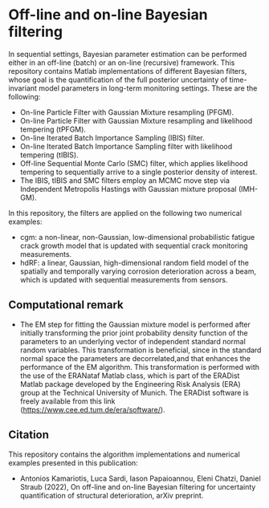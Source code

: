 # Off-line and on-line Bayesian filtering
In sequential settings, Bayesian parameter estimation can be performed either in an off-line (batch) or an on-line (recursive) framework. This repository contains Matlab implementations of different Bayesian filters, whose goal is the quantification of the full posterior uncertainty of time-invariant model parameters in long-term monitoring settings. These are the following:
- On-line Particle Filter with Gaussian Mixture resampling (PFGM).
- On-line Particle Filter with Gaussian Mixture resampling and likelihood tempering (tPFGM).
- On-line Iterated Batch Importance Sampling (IBIS) filter.
- On-line Iterated Batch Importance Sampling filter with likelihood tempering (tIBIS).
- Off-line Sequential Monte Carlo (SMC) filter, which applies likelihood tempering to sequentially arrive to a single posterior density of interest.
- The IBIS, tIBIS and SMC filters employ an MCMC move step via Independent Metropolis Hastings with Gaussian mixture proposal (IMH-GM).

In this repository, the filters are applied on the following two numerical examples:
- cgm: a non-linear, non-Gaussian, low-dimensional probabilistic fatigue crack growth model that is updated with sequential crack monitoring measurements. 
- hdRF: a linear, Gaussian, high-dimensional random field model of the spatially and temporally varying corrosion deterioration across a beam, which is updated with sequential measurements from sensors.

## Computational remark
- The  EM  step  for  fitting  the  Gaussian mixture model  is  performed  after  initially  transforming  the  prior  joint probability density function of the parameters to an underlying vector of independent standard normal random variables. This transformation is beneficial, since in the standard normal space the parameters are decorrelated,and that enhances the performance of the EM algorithm. This transformation is performed with the use of the ERANataf Matlab class, which is part of the ERADist Matlab package developed by the Engineering Risk Analysis (ERA) group at the Technical University of Munich. The ERADist software is freely available from this link (https://www.cee.ed.tum.de/era/software/). 

## Citation
This repository contains the algorithm implementations and numerical examples presented in this publication:

- Antonios Kamariotis, Luca Sardi, Iason Papaioannou, Eleni Chatzi, Daniel Straub (2022), On off-line and on-line Bayesian filtering for uncertainty quantification of structural deterioration, arXiv preprint.


